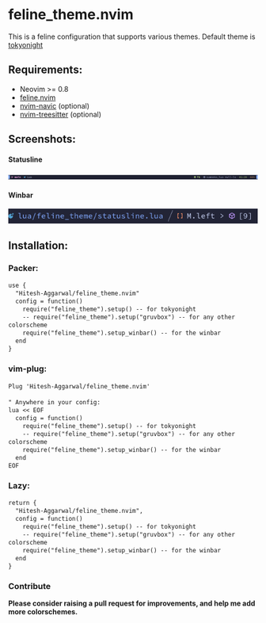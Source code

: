 # feline_theme.nvim

This is a feline configuration that supports various themes. Default theme is [tokyonight](https://github.com/folke/tokyonight.nvim)

## Requirements:

- Neovim >= 0.8
- [feline.nvim](https://github.com/feline-nvim/feline.nvim)
- [nvim-navic](https://github.com/SmiteshP/nvim-navic) (optional)
- [nvim-treesitter](https://github.com/nvim-treesitter/nvim-treesitter) (optional)

## Screenshots:

#### Statusline
<img src="./screenshot.png">

#### Winbar
<img src="./winbar.png">

## Installation:

### Packer:

```
use {
  "Hitesh-Aggarwal/feline_theme.nvim"
  config = function()
    require("feline_theme").setup() -- for tokyonight
    -- require("feline_theme").setup("gruvbox") -- for any other colorscheme
    require("feline_theme").setup_winbar() -- for the winbar
  end
}
```

### vim-plug:

```
Plug 'Hitesh-Aggarwal/feline_theme.nvim'

" Anywhere in your config:
lua << EOF
  config = function()
    require("feline_theme").setup() -- for tokyonight
    -- require("feline_theme").setup("gruvbox") -- for any other colorscheme
    require("feline_theme").setup_winbar() -- for the winbar
  end
EOF
```

### Lazy:
```
return {
  "Hitesh-Aggarwal/feline_theme.nvim",
  config = function()
    require("feline_theme").setup() -- for tokyonight
    -- require("feline_theme").setup("gruvbox") -- for any other colorscheme
    require("feline_theme").setup_winbar() -- for the winbar
  end
}
```

### Contribute

**Please consider raising a pull request for improvements, and help me add more colorschemes.**
